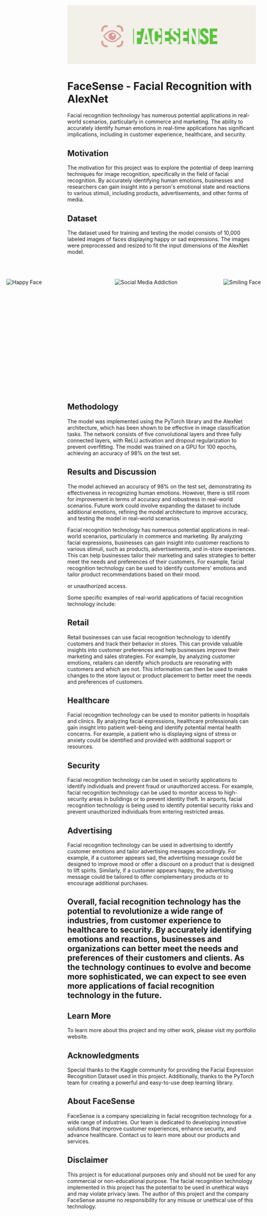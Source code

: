 ![FaceSence](images/FaceSense.png)

# FaceSense - Facial Recognition with AlexNet
Facial recognition technology has numerous potential applications in real-world scenarios, particularly in commerce and marketing. The ability to accurately identify human emotions in real-time applications has significant implications, including in customer experience, healthcare, and security.

## Motivation
The motivation for this project was to explore the potential of deep learning techniques for image recognition, specifically in the field of facial recognition. By accurately identifying human emotions, businesses and researchers can gain insight into a person's emotional state and reactions to various stimuli, including products, advertisements, and other forms of media.

## Dataset
The dataset used for training and testing the model consists of 10,000 labeled images of faces displaying happy or sad expressions. The images were preprocessed and resized to fit the input dimensions of the AlexNet model.

<div style="display:flex; justify-content:center; align-items:center; padding: 50px; margin: 0 auto;">
  <img src="https://community.thriveglobal.com/wp-content/uploads/2018/01/Happy_guy.jpg?text=Happy" alt="Happy Face" width="250" height="250" style="padding: 0px 20px;">
  <img src="https://media.istockphoto.com/id/1286844087/photo/the-social-media-addiction.jpg?s=612x612&w=0&k=20&c=B4dP-nEIeS1H9IFD5tgEJjQhDnztCvWA0RXfPS9mvRM=" alt="Social Media Addiction" width="250" height="250" style="padding: 0px 20px;">
  <img src="https://media-cldnry.s-nbcnews.com/image/upload/t_fit-760w,f_auto,q_auto:best/newscms/2021_07/2233721/171120-smile-stock-njs-333p.jpg" alt="Smiling Face" width="250" height="250" style="padding: 0px 20px;">
</div>

## Methodology
The model was implemented using the PyTorch library and the AlexNet architecture, which has been shown to be effective in image classification tasks. The network consists of five convolutional layers and three fully connected layers, with ReLU activation and dropout regularization to prevent overfitting. The model was trained on a GPU for 100 epochs, achieving an accuracy of 98% on the test set.

## Results and Discussion
The model achieved an accuracy of 98% on the test set, demonstrating its effectiveness in recognizing human emotions. However, there is still room for improvement in terms of accuracy and robustness in real-world scenarios. Future work could involve expanding the dataset to include additional emotions, refining the model architecture to improve accuracy, and testing the model in real-world scenarios.

Facial recognition technology has numerous potential applications in real-world scenarios, particularly in commerce and marketing. By analyzing facial expressions, businesses can gain insight into customer reactions to various stimuli, such as products, advertisements, and in-store experiences. This can help businesses tailor their marketing and sales strategies to better meet the needs and preferences of their customers. For example, facial recognition technology can be used to identify customers' emotions and tailor product recommendations based on their mood.

or unauthorized access.

Some specific examples of real-world applications of facial recognition technology include:

## Retail
Retail businesses can use facial recognition technology to identify customers and track their behavior in stores. This can provide valuable insights into customer preferences and help businesses improve their marketing and sales strategies. For example, by analyzing customer emotions, retailers can identify which products are resonating with customers and which are not. This information can then be used to make changes to the store layout or product placement to better meet the needs and preferences of customers.

## Healthcare
Facial recognition technology can be used to monitor patients in hospitals and clinics. By analyzing facial expressions, healthcare professionals can gain insight into patient well-being and identify potential mental health concerns. For example, a patient who is displaying signs of stress or anxiety could be identified and provided with additional support or resources.

## Security
Facial recognition technology can be used in security applications to identify individuals and prevent fraud or unauthorized access. For example, facial recognition technology can be used to monitor access to high-security areas in buildings or to prevent identity theft. In airports, facial recognition technology is being used to identify potential security risks and prevent unauthorized individuals from entering restricted areas.

## Advertising
Facial recognition technology can be used in advertising to identify customer emotions and tailor advertising messages accordingly. For example, if a customer appears sad, the advertising message could be designed to improve mood or offer a discount on a product that is designed to lift spirits. Similarly, if a customer appears happy, the advertising message could be tailored to offer complementary products or to encourage additional purchases.

## Overall, facial recognition technology has the potential to revolutionize a wide range of industries, from customer experience to healthcare to security. By accurately identifying emotions and reactions, businesses and organizations can better meet the needs and preferences of their customers and clients. As the technology continues to evolve and become more sophisticated, we can expect to see even more applications of facial recognition technology in the future.

## Learn More
To learn more about this project and my other work, please visit my portfolio website.

## Acknowledgments
Special thanks to the Kaggle community for providing the Facial Expression Recognition Dataset used in this project. Additionally, thanks to the PyTorch team for creating a powerful and easy-to-use deep learning library.

## About FaceSense
FaceSense is a company specializing in facial recognition technology for a wide range of industries. Our team is dedicated to developing innovative solutions that improve customer experiences, enhance security, and advance healthcare. Contact us to learn more about our products and services.

## Disclaimer
This project is for educational purposes only and should not be used for any commercial or non-educational purpose. The facial recognition technology implemented in this project has the potential to be used in unethical ways and may violate privacy laws. The author of this project and the company FaceSense assume no responsibility for any misuse or unethical use of this technology.
